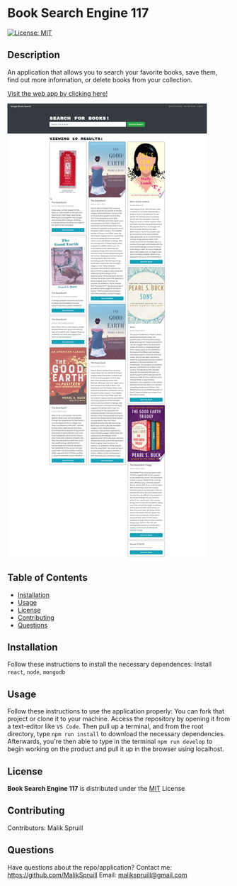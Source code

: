  # Book Search Engine 117
  [![License: MIT](https://img.shields.io/badge/License-MIT-yellow.svg)](https://opensource.org/licenses/MIT)

  ## Description
  An application that allows you to search your favorite books, save them, find out more information, or delete books from your collection.

[Visit the web app by clicking here!](https://nameless-stream-05841.herokuapp.com/)

![screenshot of book web app](./client/src/images/project-screenshot.png)
  
  ## Table of Contents
  * [Installation](#installation)
  * [Usage](#usage)
  * [License](#license)
  * [Contributing](#contributing)
  * [Questions](#questions)

  
  ## Installation 
  Follow these instructions to install the necessary dependences:
  Install `react`, `node`, `mongodb`

  
  ## Usage 
  Follow these instructions to use the application properly:
  You can fork that project or clone it to your machine.  Access the repository by opening it from a text-editor like `VS Code`.  Then pull up a terminal, and from the root directory, type `npm run install` to download the necessary dependencies.  Afterwards, you're then able to type in the terminal `npm run develop` to begin working on the product and pull it up in the browser using localhost. 
  
  
  ## License 

  **Book Search Engine 117** is distributed under the [MIT](https://opensource.org/licenses/MIT) License
    

  
  ## Contributing
   Contributors: Malik Spruill

  
  
  
  ## Questions
  Have questions about the repo/application? Contact me:
  <a href="https://github.com/MalikSpruill" target="_blank">https://github.com/MalikSpruill</a> 
  Email: malikspruill@gmail.com
  